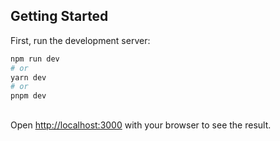## Getting Started

First, run the development server:

```bash
npm run dev
# or
yarn dev
# or
pnpm dev
```
##

Open [http://localhost:3000](http://localhost:3000) with your browser to see the result.

